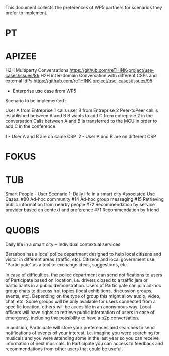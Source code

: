 This document collects the preferences of WP5 partners for scenarios they prefer to implement.

# PT

# APIZEE

H2H Multiparty Conversations
https://github.com/reTHINK-project/use-cases/issues/86
H2H inter-domain Conversation with different CSPs and external IdPs
https://github.com/reTHINK-project/use-cases/issues/95

+ Enterprise use case from WP5

Scenario to be implemented :

User A from Entreprise 1 calls user B from Entreprise 2
Peer-toPeer call is established between A and B
B wants to add C from entreprise 2 in the conversation
Calls between A and B is transferred to the MCU in order to add C in the conference

1 - User A and B are on same CSP 
2 - User A and B are on different CSP


# FOKUS

# TUB
Smart People - User Scenario 1: Daily life in a smart city
Associated Use Cases:
#80 Ad-hoc community
#14 Ad-hoc group messaging
#15 Retrieving public information from nearby people
#72 Recommendation by service provider based on context and preference
#71 Recommendation by friend

# QUOBIS
Daily life in a smart city – Individual contextual services

Bersabon has a local police department designed to help local citizens and visitor in different areas (traffic, etc). Citizens and local government use "Participate" as a tool to exchange ideas, suggestions, etc. 

In case of difficulties, the police department can send notifications to users of Participate based on location, i.e. drivers closed to a traffic jam or participants in a public demonstration. Users of Participate can join ad-hoc group chats to discuss hot topics (local exhibitions, discussion groups, events, etc). Depending on the type of group this might allow audio, video, chat, etc. Some groups will be only available for users connected from a specific location, others will be accesible in an anonymous way. Local officers will have rights to retrieve public information of users in case of emergency, including the possibility to have a p2p conversation. 

In addition, Participate will store your preferences and searches to send notifications of events of your interest, i.e. imagine you were searching for musicals and you were attending some in the last year so you can receive information of next musicals. In Participate you can access to feedback and recommendations from other users that could be useful. 
